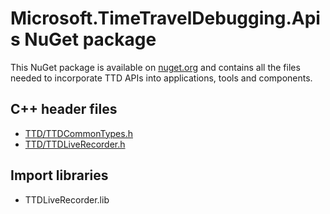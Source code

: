 # Microsoft.TimeTravelDebugging.Apis NuGet package

This NuGet package is available on [nuget.org](https://www.nuget.org/packages/Microsoft.TimeTravelDebugging.Apis) and contains all the files needed to incorporate TTD APIs
into applications, tools and components.

## C++ header files

- [TTD/TTDCommonTypes.h](TTDCommonTypes.h/README.md)
- [TTD/TTDLiveRecorder.h](TTDLiveRecorder.h/README.md)

## Import libraries

- TTDLiveRecorder.lib
